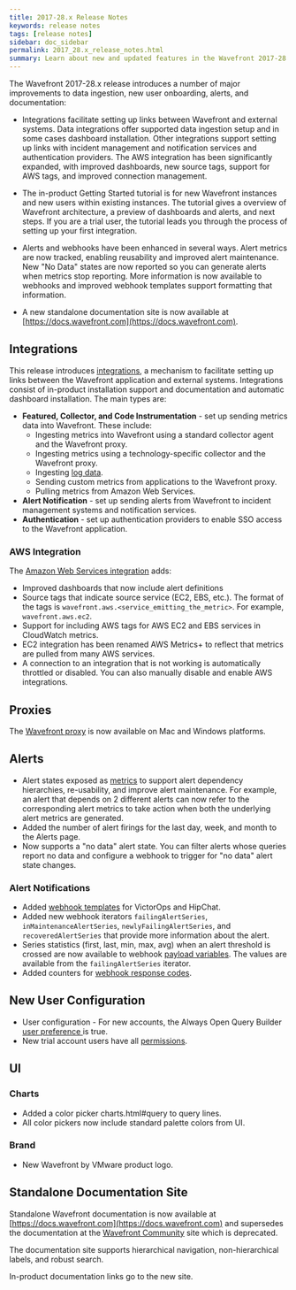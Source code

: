 ```yaml
---
title: 2017-28.x Release Notes
keywords: release notes
tags: [release notes]
sidebar: doc_sidebar
permalink: 2017_28.x_release_notes.html
summary: Learn about new and updated features in the Wavefront 2017-28.x release.
---
```


The Wavefront 2017-28.x release introduces a number of major improvements to data ingestion, new user onboarding, alerts, and documentation:

- Integrations facilitate setting up links between Wavefront and external systems. Data integrations offer supported data ingestion setup and in some cases dashboard installation. Other integrations support setting up links with incident management and notification services and authentication providers. The AWS integration has been significantly expanded, with improved dashboards, new source tags, support for AWS tags, and improved connection management.

- The in-product Getting Started tutorial is for new Wavefront instances and new users within existing instances. The tutorial gives a overview of Wavefront architecture, a preview of dashboards and alerts, and next steps. If you are a trial user, the tutorial leads you through the process of setting up your first integration.

- Alerts and webhooks have been enhanced in several ways. Alert metrics are now tracked, enabling reusability and improved alert maintenance. New "No Data" states are now reported so you can generate alerts when metrics stop reporting. More information is now available to webhooks and improved webhook templates support formatting that information.

- A new standalone documentation site is now available at [https://docs.wavefront.com](https://docs.wavefront.com).

## Integrations

This release introduces [integrations](integrations.html), a mechanism to facilitate setting up links between the Wavefront application and external systems. Integrations consist of in-product installation support and documentation and automatic dashboard installation. The main types are:

- **Featured, Collector, and Code Instrumentation** - set up sending metrics data into Wavefront. These include:
  - Ingesting metrics into Wavefront using a standard collector agent and the Wavefront proxy.
  - Ingesting metrics using a technology-specific collector and the Wavefront proxy.
  - Ingesting [log data](integrations_log_data.html).
  - Sending custom metrics from applications to the Wavefront proxy.
  - Pulling metrics from Amazon Web Services.
- **Alert Notification** - set up sending alerts from Wavefront to incident management systems and notification services.
- **Authentication** - set up authentication providers to enable SSO access to the Wavefront application.

### AWS Integration

The [Amazon Web Services integration](integrations_aws_metrics.html) adds:

- Improved dashboards that now include alert definitions
- Source tags that indicate source service (EC2, EBS, etc.). The format of the tags is `wavefront.aws.<service_emitting_the_metric>`. For example, `wavefront.aws.ec2`.
- Support for including AWS tags for AWS EC2 and EBS services in CloudWatch metrics.
- EC2 integration has been renamed AWS Metrics+ to reflect that metrics are pulled from many AWS services.
- A connection to an integration that is not working is automatically throttled or disabled. You can also manually disable and enable AWS integrations.

## Proxies

The [Wavefront proxy](proxies_installing.html) is now available on Mac and Windows platforms.

## Alerts

- Alert states exposed as [metrics](alerts_dependencies.html) to support alert dependency hierarchies, re-usability, and improve alert maintenance. For example, an alert that depends on 2 different alerts can now refer to the corresponding alert metrics to take action when both the underlying alert metrics are generated.
- Added the number of alert firings for the last day, week, and month to the Alerts page.
- Now supports a "no data" alert state. You can filter alerts whose queries report no data and configure a webhook to trigger for "no data" alert state changes.

### Alert Notifications

- Added [webhook templates](webhooks_alert_notification.html#customizing-a-webhook-template) for VictorOps and HipChat.
- Added new  webhook iterators `failingAlertSeries`, `inMaintenanceAlertSeries`, `newlyFailingAlertSeries`, and `recoveredAlertSeries` that provide more information about the alert.
- Series statistics (first, last, min, max, avg) when an alert threshold is crossed are now available to webhook [payload variables](webhooks_alert_notification.html#payload-variables). The values are available from the `failingAlertSeries` iterator.
- Added counters for [webhook response codes](webhooks_alert_notification.html#querying-webhook-responses).

## New User Configuration

- User configuration - For new accounts, the Always Open Query Builder [user preference ](users_account_managing.html#configuring-your-preferences) is true.
- New trial account users have all [permissions](permissions_overview.html).

## UI

### Charts

- Added a color picker charts.html#query to query lines.
- All color pickers now include standard palette colors from UI.

### Brand

- New Wavefront by VMware product logo.

## Standalone Documentation Site

Standalone Wavefront documentation is now available at [https://docs.wavefront.com](https://docs.wavefront.com) and supersedes the documentation at the [Wavefront Community](https://community.wavefront.com/docs/) site which is deprecated.

The documentation site supports hierarchical navigation, non-hierarchical labels, and robust search.

In-product documentation links go to the new site.

